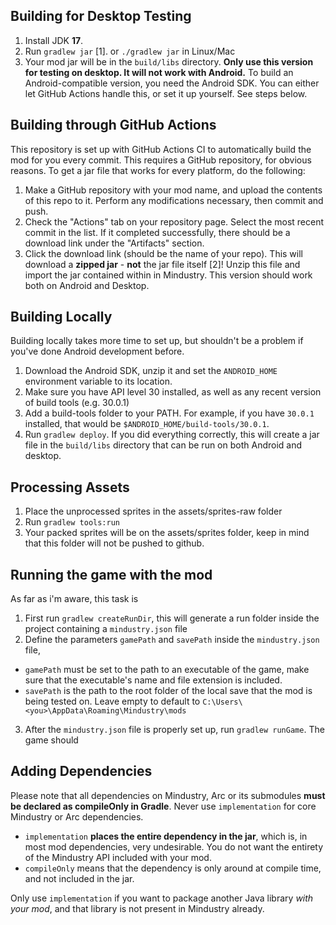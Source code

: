 
## Building for Desktop Testing

1. Install JDK **17**.
2. Run `gradlew jar` [1]. or `./gradlew jar` in Linux/Mac
3. Your mod jar will be in the `build/libs` directory. **Only use this version for testing on desktop. It will not work with Android.**
To build an Android-compatible version, you need the Android SDK. You can either let GitHub Actions handle this, or set it up yourself. See steps below.

## Building through GitHub Actions

This repository is set up with GitHub Actions CI to automatically build the mod for you every commit. This requires a GitHub repository, for obvious reasons.
To get a jar file that works for every platform, do the following:
1. Make a GitHub repository with your mod name, and upload the contents of this repo to it. Perform any modifications necessary, then commit and push. 
2. Check the "Actions" tab on your repository page. Select the most recent commit in the list. If it completed successfully, there should be a download link under the "Artifacts" section. 
3. Click the download link (should be the name of your repo). This will download a **zipped jar** - **not** the jar file itself [2]! Unzip this file and import the jar contained within in Mindustry. This version should work both on Android and Desktop.

## Building Locally

Building locally takes more time to set up, but shouldn't be a problem if you've done Android development before.
1. Download the Android SDK, unzip it and set the `ANDROID_HOME` environment variable to its location.
2. Make sure you have API level 30 installed, as well as any recent version of build tools (e.g. 30.0.1)
3. Add a build-tools folder to your PATH. For example, if you have `30.0.1` installed, that would be `$ANDROID_HOME/build-tools/30.0.1`.
4. Run `gradlew deploy`. If you did everything correctly, this will create a jar file in the `build/libs` directory that can be run on both Android and desktop. 

## Processing Assets

1. Place the unprocessed sprites in the assets/sprites-raw folder
2. Run `gradlew tools:run`
3. Your packed sprites will be on the assets/sprites folder, keep in mind that this folder will not be pushed to github.

## Running the game with the mod

As far as i'm aware, this task is 
1. First run `gradlew createRunDir`, this will generate a run folder inside the project containing a `mindustry.json` file
2. Define the parameters `gamePath` and `savePath` inside the `mindustry.json` file, 
- `gamePath` must be set to the path to an executable of the game, make sure that the executable's name and file extension is included.
- `savePath` is the path to the root folder of the local save that the mod is being tested on. Leave empty to default to `C:\Users\<you>\AppData\Roaming\Mindustry\mods`
3. After the `mindustry.json` file is properly set up, run `gradlew runGame`. The game should

## Adding Dependencies

Please note that all dependencies on Mindustry, Arc or its submodules **must be declared as compileOnly in Gradle**. Never use `implementation` for core Mindustry or Arc dependencies. 

- `implementation` **places the entire dependency in the jar**, which is, in most mod dependencies, very undesirable. You do not want the entirety of the Mindustry API included with your mod.
- `compileOnly` means that the dependency is only around at compile time, and not included in the jar.

Only use `implementation` if you want to package another Java library *with your mod*, and that library is not present in Mindustry already.
